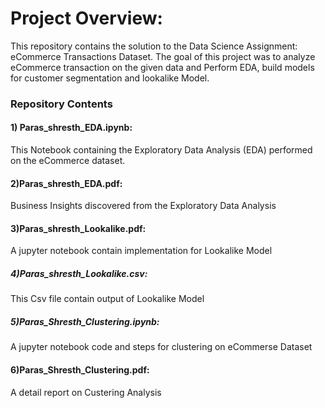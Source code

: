 # Project Overview:
This repository contains the solution to the Data Science Assignment: eCommerce Transactions Dataset. The goal of this project was to analyze eCommerce transaction on the given data and Perform EDA, build models for customer segmentation and lookalike Model. 

### Repository Contents
#### 1) Paras_shresth_EDA.ipynb:
This Notebook containing the Exploratory Data Analysis (EDA) performed on the eCommerce dataset.

#### 2)Paras_shresth_EDA.pdf:
Business Insights discovered from the Exploratory Data Analysis

#### 3)Paras_shresth_Lookalike.pdf:
A jupyter notebook contain implementation for Lookalike Model

##### 4)Paras_shresth_Lookalike.csv:
This Csv file contain output of Lookalike Model

##### 5)Paras_Shresth_Clustering.ipynb:
A jupyter notebook code and steps for clustering on eCommerse Dataset

#### 6)Paras_Shresth_Clustering.pdf:
A detail report on Custering Analysis
